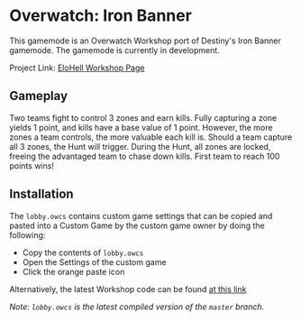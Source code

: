 # Overwatch: Iron Banner
This gamemode is an Overwatch Workshop port of Destiny's Iron Banner gamemode. The gamemode is currently in development.

Project Link: [EloHell Workshop Page](https://workshop.elohell.gg)

Gameplay
--------
Two teams fight to control 3 zones and earn kills. Fully capturing a zone yields 1 point, and kills have a base value of 1 point. However, the more zones a team controls, the more valuable each kill is. Should a team capture all 3 zones, the Hunt will trigger. During the Hunt, all zones are locked, freeing the advantaged team to chase down kills. First team to reach 100 points wins!

Installation
----------
The `lobby.owcs` contains custom game settings that can be copied and pasted into a Custom Game by the custom game owner by doing the following:
- Copy the contents of `lobby.owcs`
- Open the Settings of the custom game
- Click the orange paste icon

Alternatively, the latest Workshop code can be found [at this link](https://workshop.elohell.gg)

*Note: `lobby.owcs` is the latest compiled version of the `master` branch.*
